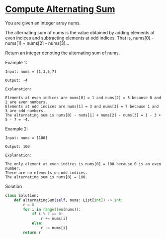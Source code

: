# [Compute Alternating Sum](https://leetcode.com/problems/compute-alternating-sum/description/)

You are given an integer array nums.

The alternating sum of nums is the value obtained by adding elements at even indices and subtracting elements at odd indices. That is, nums[0] - nums[1] + nums[2] - nums[3]...

Return an integer denoting the alternating sum of nums.

Example 1:
```
Input: nums = [1,3,5,7]

Output: -4

Explanation:

Elements at even indices are nums[0] = 1 and nums[2] = 5 because 0 and 2 are even numbers.
Elements at odd indices are nums[1] = 3 and nums[3] = 7 because 1 and 3 are odd numbers.
The alternating sum is nums[0] - nums[1] + nums[2] - nums[3] = 1 - 3 + 5 - 7 = -4.
```
Example 2:
```
Input: nums = [100]

Output: 100

Explanation:

The only element at even indices is nums[0] = 100 because 0 is an even number.
There are no elements on odd indices.
The alternating sum is nums[0] = 100.
```
Solution
```python
class Solution:
    def alternatingSum(self, nums: List[int]) -> int:
        r = 0
        for i in range(len(nums)):
            if i % 2 == 0:
                r += nums[i]
            else:
                r -= nums[i]
        return r
```
